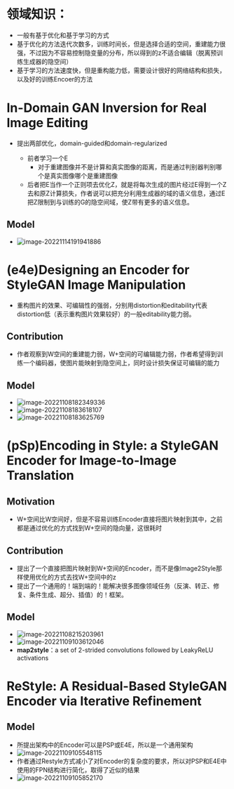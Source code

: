# 领域知识：

+ 一般有基于优化和基于学习的方式
+ 基于优化的方法迭代次数多，训练时间长，但是选择合适的空间，重建能力很强，不过因为不容易控制隐变量的分布，所以得到的z不适合编辑（脱离预训练生成器的隐空间）
+ 基于学习的方法速度快，但是重构能力低，需要设计很好的网络结构和损失，以及好的训练Encoer的方法

# In-Domain GAN Inversion for Real Image Editing

+ 提出两部优化，domain-guided和domain-regularized

  + 前者学习一个E
    + 对于重建图像并不是计算和真实图像的距离，而是通过判别器判别哪个是真实图像哪个是重建图像
  + 后者把E当作一个正则项去优化Z，就是将每次生成的图片经过E得到一个Z去和原Z计算损失，作者说可以把充分利用生成器的域的语义信息，通过E把Z限制到与训练的G的隐空间域，使Z带有更多的语义信息。

## Model

+ ![image-20221114191941886](D:\note_file\note_article\GAN_inversion.assets\image-20221114191941886.png)


# (e4e)Designing an Encoder for StyleGAN Image Manipulation

+ 重构图片的效果、可编辑性的强弱，分别用distortion和editability代表distortion低（表示重构图片效果较好）的一般editability能力弱。

## Contribution

+ 作者观察到W空间的重建能力弱，W+空间的可编辑能力弱，作者希望得到训练一个编码器，使图片能映射到隐空间上，同时设计损失保证可编辑的能力

## Model

+ ![image-20221108182349336](D:\note_file\note_article\GAN_inversion.assets\image-20221108182349336.png)
+ ![image-20221108183618107](D:\note_file\note_article\GAN_inversion.assets\image-20221108183618107.png)
+ ![image-20221108183625769](D:\note_file\note_article\GAN_inversion.assets\image-20221108183625769.png)

# (pSp)Encoding in Style: a StyleGAN Encoder for Image-to-Image Translation

## Motivation

+ W+空间比W空间好，但是不容易训练Encoder直接将图片映射到其中，之前都是通过优化的方式找到W+空间的隐向量，这很耗时

## Contribution

+ 提出了一个直接把图片映射到W+空间的Encoder，而不是像Image2Style那样使用优化的方式去找W+空间中的z
+ 提出了一个通用的！端到端的！能解决很多图像领域任务（反演、转正、修复、条件生成、超分、插值）的！框架。

## Model

+ ![image-20221108215203961](D:\note_file\note_article\GAN_inversion.assets\image-20221108215203961.png)
+ ![image-20221109103612046](D:\note_file\note_article\GAN_inversion.assets\image-20221109103612046.png)
+ **map2style**：a set of 2-strided convolutions followed by LeakyReLU activations

# ReStyle: A Residual-Based StyleGAN Encoder via Iterative Refinement

## Model

+ 所提出架构中的Encoder可以是PSP或E4E，所以是一个通用架构
+ ![image-20221109105548115](D:\note_file\note_article\GAN_inversion.assets\image-20221109105548115.png)
+ 作者通过Restyle方式减小了对Encoder的复杂度的要求，所以对PSP和E4E中使用的FPN结构进行简化，取得了近似的结果
+ ![image-20221109105852170](D:\note_file\note_article\GAN_inversion.assets\image-20221109105852170.png)